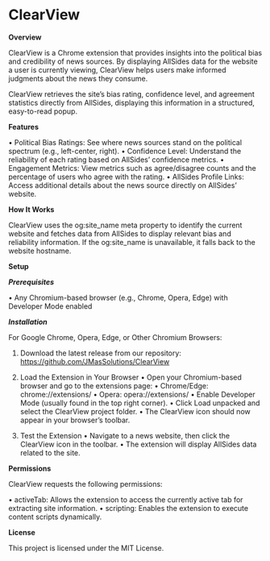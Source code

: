 # ClearView

**Overview**

ClearView is a Chrome extension that provides insights into the political bias and credibility of news sources. By displaying AllSides data for the website a user is currently viewing, ClearView helps users make informed judgments about the news they consume.

ClearView retrieves the site’s bias rating, confidence level, and agreement statistics directly from AllSides, displaying this information in a structured, easy-to-read popup.

**Features**

 • Political Bias Ratings: See where news sources stand on the political spectrum (e.g., left-center, right).
 • Confidence Level: Understand the reliability of each rating based on AllSides’ confidence metrics.
 • Engagement Metrics: View metrics such as agree/disagree counts and the percentage of users who agree with the rating.
 • AllSides Profile Links: Access additional details about the news source directly on AllSides’ website.

**How It Works**

ClearView uses the og:site_name meta property to identify the current website and fetches data from AllSides to display relevant bias and reliability information. If the og:site_name is unavailable, it falls back to the website hostname.

**Setup**

***Prerequisites***

 • Any Chromium-based browser (e.g., Chrome, Opera, Edge) with Developer Mode enabled

***Installation***

For Google Chrome, Opera, Edge, or Other Chromium Browsers:

 1. Download the latest release from our repository: https://github.com/JMasSolutions/ClearView
   
 2. Load the Extension in Your Browser
    • Open your Chromium-based browser and go to the extensions page:
    • Chrome/Edge: chrome://extensions/
    • Opera: opera://extensions/
    • Enable Developer Mode (usually found in the top right corner).
    • Click Load unpacked and select the ClearView project folder.
    • The ClearView icon should now appear in your browser’s toolbar.
 3. Test the Extension
    • Navigate to a news website, then click the ClearView icon in the toolbar.
    • The extension will display AllSides data related to the site.

**Permissions**

ClearView requests the following permissions:

 • activeTab: Allows the extension to access the currently active tab for extracting site information.
 • scripting: Enables the extension to execute content scripts dynamically.

**License**

This project is licensed under the MIT License.

